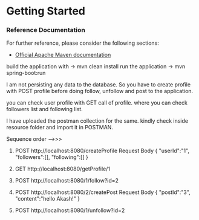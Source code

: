 # Getting Started

### Reference Documentation
For further reference, please consider the following sections:

* [Official Apache Maven documentation](https://maven.apache.org/guides/index.html)

build the application with -> mvn clean install
run the application -> mvn spring-boot:run


I am not persisting any data to the database. So you have to create profile with POST profile before doing follow, unfollow and post to the application.

you can check user profile with GET call of profile. where you can check followers list and following list.


I have uploaded the postman collection for the same. kindly check inside resource folder and import it in POSTMAN.

Sequence order -->>>
1. POST http://localhost:8080/createProfile 
Request Body
{
"userId":"1",
"followers":[],
"following":[]
}

2. GET http://localhost:8080/getProfile/1

3. POST http://localhost:8080/1/follow?id=2

4. POST http://localhost:8080/2/createPost
Request Body
{
	"postId":"3",
	"content":"hello Akash!"
}

5. POST http://localhost:8080/1/unfollow?id=2